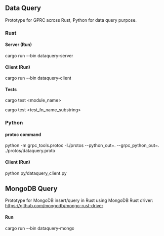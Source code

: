 ## Data Query
Prototype for GPRC across Rust, Python for data query purpose.


### Rust
#### Server (Run)
cargo run --bin dataquery-server

#### Client (Run)
cargo run --bin dataquery-client

#### Tests
cargo test <module_name>

cargo test <test_fn_name_substring>

### Python 
#### protoc command
python -m grpc_tools.protoc -I./protos --python_out=. --grpc_python_out=. ./protos/dataquery.proto

#### Client (Run)
python py/dataquery_client.py


## MongoDB Query
Prototype for MongoDB insert/query in Rust using MongoDB Rust driver: https://github.com/mongodb/mongo-rust-driver

#### Run
cargo run --bin dataquery-mongo

